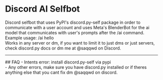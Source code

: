 # Discord AI Selfbot
Discord selfbot that uses PyPI's discord.py-self package in order to communicate with a user account and uses Meta's BlenderBot for the ai model that communicates with user's prompts after the /ai command.<br>
Example usage: /ai hello<br>
Works in any server or dm, if you want to limit it to just dms or just servers, check discord.py docs or dm me at @saqqwd on Discord.
<hr>
## FAQ
- Intents error: install discord.py-self via pypi<br>
- Any other errors, make sure you have discord.py installed or if theres anything else that you cant fix dm @saqqwd on discord.
